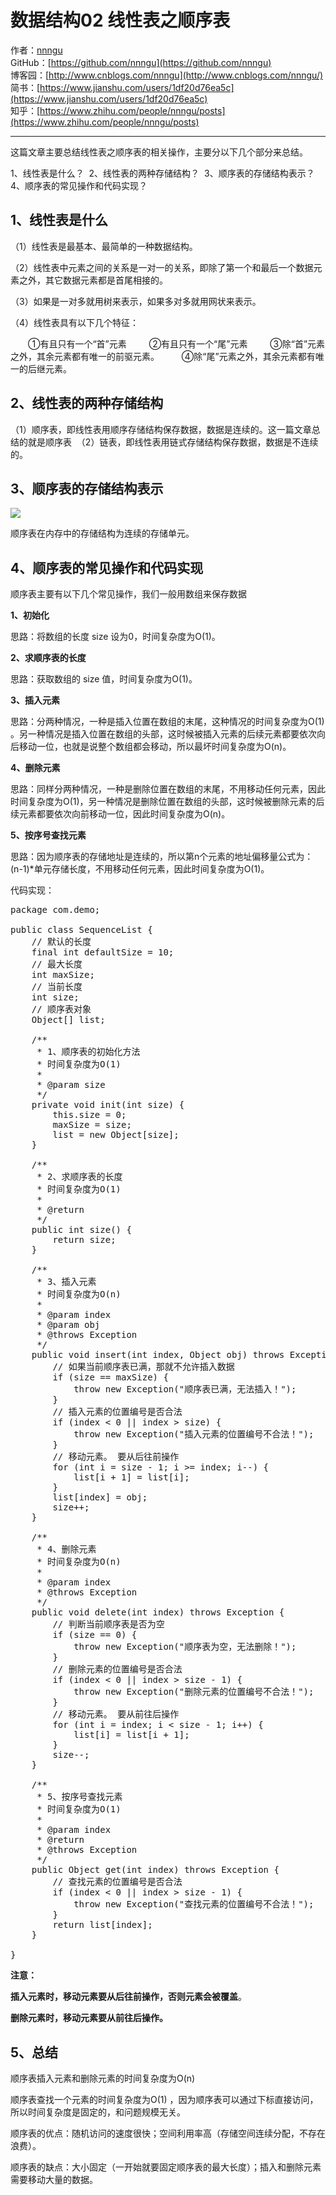 # 数据结构02 线性表之顺序表
作者：[nnngu](https://github.com/nnngu)  
GitHub：[https://github.com/nnngu](https://github.com/nnngu)  
博客园：[http://www.cnblogs.com/nnngu](http://www.cnblogs.com/nnngu/)  
简书：[https://www.jianshu.com/users/1df20d76ea5c](https://www.jianshu.com/users/1df20d76ea5c)  
知乎：[https://www.zhihu.com/people/nnngu/posts](https://www.zhihu.com/people/nnngu/posts)  

---

这篇文章主要总结线性表之顺序表的相关操作，主要分以下几个部分来总结。

1、线性表是什么？ 
2、线性表的两种存储结构？ 
3、顺序表的存储结构表示？  
4、顺序表的常见操作和代码实现？

## 1、线性表是什么 

（1）线性表是最基本、最简单的一种数据结构。

（2）线性表中元素之间的关系是一对一的关系，即除了第一个和最后一个数据元素之外，其它数据元素都是首尾相接的。

（3）如果是一对多就用树来表示，如果多对多就用网状来表示。

（4）线性表具有以下几个特征：

　　①有且只有一个“首”元素 
　　②有且只有一个“尾”元素 
　　③除“首”元素之外，其余元素都有唯一的前驱元素。 
　　④除“尾”元素之外，其余元素都有唯一的后继元素。

## 2、线性表的两种存储结构

（1）顺序表，即线性表用顺序存储结构保存数据，数据是连续的。这一篇文章总结的就是顺序表 
（2）链表，即线性表用链式存储结构保存数据，数据是不连续的。

## 3、顺序表的存储结构表示

![](http://images2017.cnblogs.com/blog/1313428/201801/1313428-20180109030101144-129430349.png)

顺序表在内存中的存储结构为连续的存储单元。

## 4、顺序表的常见操作和代码实现 

顺序表主要有以下几个常见操作，我们一般用数组来保存数据

**1、初始化**

思路：将数组的长度 size 设为0，时间复杂度为O(1)。

**2、求顺序表的长度**

思路：获取数组的 size 值，时间复杂度为O(1)。

**3、插入元素**

思路：分两种情况，一种是插入位置在数组的末尾，这种情况的时间复杂度为O(1) 。另一种情况是插入位置在数组的头部，这时候被插入元素的后续元素都要依次向后移动一位，也就是说整个数组都会移动，所以最坏时间复杂度为O(n)。

**4、删除元素**

思路：同样分两种情况，一种是删除位置在数组的末尾，不用移动任何元素，因此时间复杂度为O(1)，另一种情况是删除位置在数组的头部，这时候被删除元素的后续元素都要依次向前移动一位，因此时间复杂度为O(n)。

**5、按序号查找元素**

思路：因为顺序表的存储地址是连续的，所以第n个元素的地址偏移量公式为：(n-1)*单元存储长度，不用移动任何元素，因此时间复杂度为O(1)。

代码实现：

<pre>package com.demo;

public class SequenceList {
    // 默认的长度
    final int defaultSize = 10;
    // 最大长度
    int maxSize;
    // 当前长度
    int size;
    // 顺序表对象
    Object[] list;

    /**
     * 1、顺序表的初始化方法
     * 时间复杂度为O(1)
     *
     * @param size
     */
    private void init(int size) {
        this.size = 0;
        maxSize = size;
        list = new Object[size];
    }

    /**
     * 2、求顺序表的长度
     * 时间复杂度为O(1)
     *
     * @return
     */
    public int size() {
        return size;
    }

    /**
     * 3、插入元素
     * 时间复杂度为O(n)
     *
     * @param index
     * @param obj
     * @throws Exception
     */
    public void insert(int index, Object obj) throws Exception {
        // 如果当前顺序表已满，那就不允许插入数据
        if (size == maxSize) {
            throw new Exception("顺序表已满，无法插入！");
        }
        // 插入元素的位置编号是否合法
        if (index < 0 || index > size) {
            throw new Exception("插入元素的位置编号不合法！");
        }
        // 移动元素。 要从后往前操作
        for (int i = size - 1; i >= index; i--) {
            list[i + 1] = list[i];
        }
        list[index] = obj;
        size++;
    }

    /**
     * 4、删除元素
     * 时间复杂度为O(n)
     *
     * @param index
     * @throws Exception
     */
    public void delete(int index) throws Exception {
        // 判断当前顺序表是否为空
        if (size == 0) {
            throw new Exception("顺序表为空，无法删除！");
        }
        // 删除元素的位置编号是否合法
        if (index < 0 || index > size - 1) {
            throw new Exception("删除元素的位置编号不合法！");
        }
        // 移动元素。 要从前往后操作
        for (int i = index; i < size - 1; i++) {
            list[i] = list[i + 1];
        }
        size--;
    }

    /**
     * 5、按序号查找元素
     * 时间复杂度为O(1)
     *
     * @param index
     * @return
     * @throws Exception
     */
    public Object get(int index) throws Exception {
        // 查找元素的位置编号是否合法
        if (index < 0 || index > size - 1) {
            throw new Exception("查找元素的位置编号不合法！");
        }
        return list[index];
    }

}</pre>

**注意：**

**插入元素时，移动元素要从后往前操作，否则元素会被覆盖**。

**删除元素时，移动元素要从前往后操作。**

## **5、总结**

顺序表插入元素和删除元素的时间复杂度为O(n)

顺序表查找一个元素的时间复杂度为O(1) ，因为顺序表可以通过下标直接访问，所以时间复杂度是固定的，和问题规模无关。

顺序表的优点：随机访问的速度很快；空间利用率高（存储空间连续分配，不存在浪费）。

顺序表的缺点：大小固定（一开始就要固定顺序表的最大长度）；插入和删除元素需要移动大量的数据。



